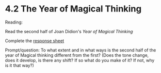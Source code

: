 # 4.2 The Year of Magical Thinking

Reading:

Read the second half of Joan Didion's *Year of Magical Thinking*

Complete the [response sheet](https://github.com/allenjromano/techmem2019/raw/master/response_sheets/techmem_response.pdf)

Prompt/question: To what extent and in what ways is the second half of the year of Magical thinking different from the first? (Does the tone change, does it develop, is there any shift? If so what do you make of it? If not, why is it that way?) 
